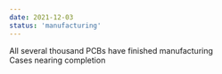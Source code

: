 ```yaml
---
date: 2021-12-03
status: 'manufacturing'
---
```


All several thousand PCBs have finished manufacturing  
Cases nearing completion